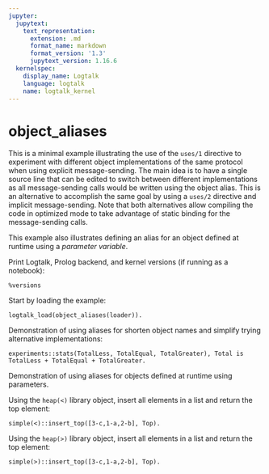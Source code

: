 ```yaml
---
jupyter:
  jupytext:
    text_representation:
      extension: .md
      format_name: markdown
      format_version: '1.3'
      jupytext_version: 1.16.6
  kernelspec:
    display_name: Logtalk
    language: logtalk
    name: logtalk_kernel
---
```


<!--
________________________________________________________________________

This file is part of Logtalk <https://logtalk.org/>  
SPDX-FileCopyrightText: 1998-2025 Paulo Moura <pmoura@logtalk.org>  
SPDX-License-Identifier: Apache-2.0

Licensed under the Apache License, Version 2.0 (the "License");
you may not use this file except in compliance with the License.
You may obtain a copy of the License at

    http://www.apache.org/licenses/LICENSE-2.0

Unless required by applicable law or agreed to in writing, software
distributed under the License is distributed on an "AS IS" BASIS,
WITHOUT WARRANTIES OR CONDITIONS OF ANY KIND, either express or implied.
See the License for the specific language governing permissions and
limitations under the License.
________________________________________________________________________
-->

# object_aliases

This is a minimal example illustrating the use of the `uses/1` directive
to experiment with different object implementations of the same protocol
when using explicit message-sending. The main idea is to have a single
source line that can be edited to switch between different implementations
as all message-sending calls would be written using the object alias.
This is an alternative to accomplish the same goal by using a `uses/2`
directive and implicit message-sending. Note that both alternatives allow
compiling the code in optimized mode to take advantage of static binding
for the message-sending calls.

This example also illustrates defining an alias for an object defined at
runtime using a _parameter variable_.

Print Logtalk, Prolog backend, and kernel versions (if running as a notebook):

```logtalk
%versions
```

Start by loading the example:

```logtalk
logtalk_load(object_aliases(loader)).
```

Demonstration of using aliases for shorten object names and
simplify trying alternative implementations:

```logtalk
experiments::stats(TotalLess, TotalEqual, TotalGreater), Total is TotalLess + TotalEqual + TotalGreater.
```

<!--
Total = 42.
-->

Demonstration of using aliases for objects defined at runtime using
parameters.

Using the `heap(<)` library object, insert all elements in a list and
return the top element:

```logtalk
simple(<)::insert_top([3-c,1-a,2-b], Top).
```

<!--
Top = 1-a.
-->

Using the `heap(>)` library object, insert all elements in a list and
return the top element:

```logtalk
simple(>)::insert_top([3-c,1-a,2-b], Top).
```

<!--
Top = 3-c.
-->
